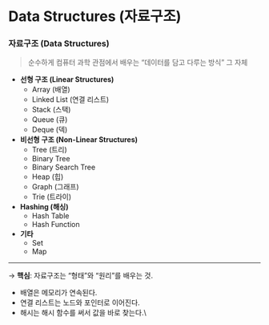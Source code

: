 # Data Structures (자료구조)

### **자료구조 (Data Structures)**

> 순수하게 컴퓨터 과학 관점에서 배우는 “데이터를 담고 다루는 방식” 그 자체

* **선형 구조 (Linear Structures)**
  * Array (배열)
  * Linked List (연결 리스트)
  * Stack (스택)
  * Queue (큐)
  * Deque (덱)
* **비선형 구조 (Non-Linear Structures)**
  * Tree (트리)
  * Binary Tree
  * Binary Search Tree
  * Heap (힙)
  * Graph (그래프)
  * Trie (트라이)
* **Hashing (해싱)**
  * Hash Table
  * Hash Function
* **기타**
  * Set
  * Map

***

→ **핵심**: 자료구조는 “형태”와 “원리”를 배우는 것.

* 배열은 메모리가 연속된다.
* 연결 리스트는 노드와 포인터로 이어진다.
* 해시는 해시 함수를 써서 값을 바로 찾는다.\

